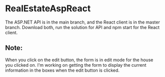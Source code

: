 # RealEstateAspReact
The ASP.NET API is in the main branch, and the React client is in the master branch.
Download both, run the solution for API and npm start for the React client.

## Note:
When you click on the edit button, the form is in edit mode for the house you clicked on.
I'm working on getting the form to display the current information in the boxes when the edit button is clicked.
